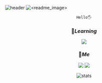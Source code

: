 ![header](https://capsule-render.vercel.app/api?type=cylinder&color=0:015D84,100:062F36&height=200&section=header&text=@Seopject&fontColor=E6F3D6&fontSize=70&fontAlign=70&fontAlignY=60&animation=twinkling)
![<readme_image>](<https://user-images.githubusercontent.com/118176134/212239970-8162b1b9-5d6d-4bb2-9a84-1626cc5f523e.jpg>)

<df/>

<div align="center">

  ```
  Hello🖐
  ```
  <df/>
  
  ### 📂*Learning*
 <img src="https://img.shields.io/badge/Python-4B8BBE?style=for-the-badge&logo=Python&logoColor=FFD43B">
 
  
  
  ### 📂*Me*  
  <a href="https://www.instagram.com/seopject/" target="_blank"><img src="https://img.shields.io/badge/Instagram-833AB4?style=flat-square&logo=Instagram&logoColor=white"/></a>
  <a href="mailto:swork0308@gmail.com"><img src="https://img.shields.io/badge/Gmail-D44638?style=flat-square&logo=Gmail&logoColor=white&link=mailto:swork0308@gmail.com"/></a>
  
  <df/>
 
  
![stats](https://github-readme-stats-git-masterrstaa-rickstaa.vercel.app/api?username=Seopject&&show_icons=true&theme=cobalt)
